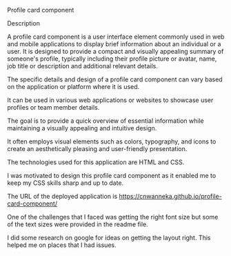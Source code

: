 Profile card component

Description

A profile card component is a user interface element commonly used in web and mobile applications to display brief information about an individual or a user. It is designed to provide a compact and visually appealing summary of someone's profile, typically including their profile picture or avatar, name, job title or description and additional relevant details. 

The specific details and design of a profile card component can vary based on the application or platform where it is used.

It can be used in various web applications or websites to showcase user profiles or team member details.

The goal is to provide a quick overview of essential information while maintaining a visually appealing and intuitive design.

It often employs visual elements such as colors, typography, and icons to create an aesthetically pleasing and user-friendly presentation.

The technologies used for this application are HTML and CSS.

I was motivated to design this profile card component as it enabled me to keep my CSS skills sharp and up to date.

The URL of the deployed application is 
https://cnwanneka.github.io/profile-card-component/

One of the challenges that I faced was getting the right font size but some of the text sizes were provided in the readme file.

I did some research on google for ideas on getting the layout right. This helped me on places that I had issues.



